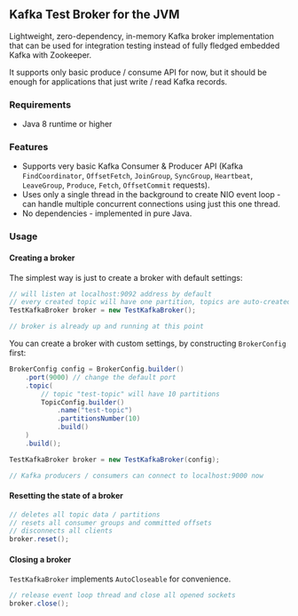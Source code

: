 ## Kafka Test Broker for the JVM

Lightweight, zero-dependency, in-memory Kafka broker implementation that can be used for integration testing instead of fully fledged embedded Kafka with Zookeeper.

It supports only basic produce / consume API for now, but it should be enough for applications that just write / read Kafka records.

### Requirements

- Java 8 runtime or higher

### Features

- Supports very basic Kafka Consumer & Producer API (Kafka `FindCoordinator`, `OffsetFetch`, `JoinGroup`, `SyncGroup`, `Heartbeat`, `LeaveGroup`, `Produce`, `Fetch`, `OffsetCommit` requests). 
- Uses only a single thread in the background to create NIO event loop - can handle multiple concurrent connections using just this one thread.
- No dependencies - implemented in pure Java.


### Usage

#### Creating a broker
The simplest way is just to create a broker with default settings:
```Java
// will listen at localhost:9092 address by default
// every created topic will have one partition, topics are auto-created
TestKafkaBroker broker = new TestKafkaBroker();

// broker is already up and running at this point
```
You can create a broker with custom settings, by constructing `BrokerConfig` first:

```Java
BrokerConfig config = BrokerConfig.builder()
    .port(9000) // change the default port
    .topic(
        // topic "test-topic" will have 10 partitions 
        TopicConfig.builder()
            .name("test-topic")
            .partitionsNumber(10)
            .build()
    )
    .build();

TestKafkaBroker broker = new TestKafkaBroker(config);

// Kafka producers / consumers can connect to localhost:9000 now
```
#### Resetting the state of a broker
```Java
// deletes all topic data / partitions
// resets all consumer groups and committed offsets
// disconnects all clients
broker.reset();
```

#### Closing a broker
`TestKafkaBroker` implements `AutoCloseable` for convenience.
```Java
// release event loop thread and close all opened sockets
broker.close();
```